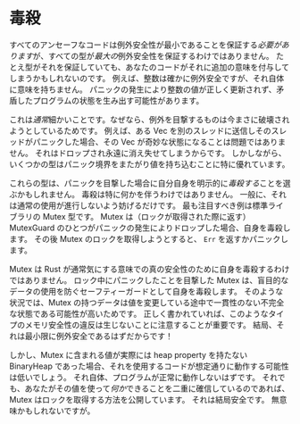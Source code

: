 <!--
# Poisoning
-->
# 毒殺

<!--
Although all unsafe code *must* ensure it has minimal exception safety, not all
types ensure *maximal* exception safety. Even if the type does, your code may
ascribe additional meaning to it. For instance, an integer is certainly
exception-safe, but has no semantics on its own. It's possible that code that
panics could fail to correctly update the integer, producing an inconsistent
program state.
-->
すべてのアンセーフなコードは例外安全性が最小であることを保証する*必要があります*が、すべての型が*最大の*例外安全性を保証するわけではありません。
たとえ型がそれを保証していても、あなたのコードがそれに追加の意味を付与してしまうかもしれないのです。
例えば、整数は確かに例外安全ですが、それ自体に意味を持ちません。
パニックの発生により整数の値が正しく更新されず、矛盾したプログラムの状態を生み出す可能性があります。

<!--
This is *usually* fine, because anything that witnesses an exception is about
to get destroyed. For instance, if you send a Vec to another thread and that
thread panics, it doesn't matter if the Vec is in a weird state. It will be
dropped and go away forever. However some types are especially good at smuggling
values across the panic boundary.
-->
これは*通常*細かいことです。なぜなら、例外を目撃するものは今まさに破壊されようとしているためです。
例えば、ある Vec を別のスレッドに送信しそのスレッドがパニックした場合、その Vec が奇妙な状態になることは問題ではありません。
それはドロップされ永遠に消え失せてしまうからです。
しかしながら、いくつかの型はパニック境界をまたがり値を持ち込むことに特に優れています。

<!--
These types may choose to explicitly *poison* themselves if they witness a panic.
Poisoning doesn't entail anything in particular. Generally it just means
preventing normal usage from proceeding. The most notable example of this is the
standard library's Mutex type. A Mutex will poison itself if one of its
MutexGuards (the thing it returns when a lock is obtained) is dropped during a
panic. Any future attempts to lock the Mutex will return an `Err` or panic.
-->
これらの型は、パニックを目撃した場合に自分自身を明示的に*毒殺する*ことを選ぶかもしれません。
毒殺は特に何かを伴うわけではありません。
一般に、それは通常の使用が進行しないよう妨げるだけです。
最も注目すべき例は標準ライブラリの Mutex 型です。
Mutex は（ロックが取得された際に返す）MutexGuard のひとつがパニックの発生によりドロップした場合、自身を毒殺します。
その後 Mutex のロックを取得しようとすると、 `Err` を返すかパニックします。

<!--
Mutex poisons not for true safety in the sense that Rust normally cares about. It
poisons as a safety-guard against blindly using the data that comes out of a Mutex
that has witnessed a panic while locked. The data in such a Mutex was likely in the
middle of being modified, and as such may be in an inconsistent or incomplete state.
It is important to note that one cannot violate memory safety with such a type
if it is correctly written. After all, it must be minimally exception-safe!
-->
Mutex は Rust が通常気にする意味での真の安全性のために自身を毒殺するわけではありません。
ロック中にパニックしたことを目撃した Mutex は、盲目的なデータの使用を防ぐセーフティーガードとして自身を毒殺します。
そのような状況では、Mutex の持つデータは値を変更している途中で一貫性のない不完全な状態である可能性が高いためです。
正しく書かれていれば、このようなタイプのメモリ安全性の違反は生じないことに注意することが重要です。
結局、それは最小限に例外安全であるはずだからです！

<!--
However if the Mutex contained, say, a BinaryHeap that does not actually have the
heap property, it's unlikely that any code that uses it will do
what the author intended. As such, the program should not proceed normally.
Still, if you're double-plus-sure that you can do *something* with the value,
the Mutex exposes a method to get the lock anyway. It *is* safe, after all.
Just maybe nonsense.
-->
しかし、Mutex に含まれる値が実際には heap property を持たない BinaryHeap であった場合、それを使用するコードが想定通りに動作する可能性は低いでしょう。
それ自体、プログラムが正常に動作しないはずです。
それでも、あなたがその値を使って*何か*できることを二重に確信しているのであれば、
Mutex はロックを取得する方法を公開しています。
それは結局安全です。
無意味かもしれないですが。
